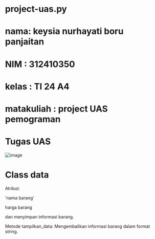 # project-uas.py
# nama: keysia nurhayati boru panjaitan
# NIM : 312410350
# kelas : TI 24 A4
# matakuliah : project UAS pemograman
# Tugas UAS
![image](https://github.com/user-attachments/assets/269f6188-2a25-4a57-a36d-84180d98c1f1)
# Class data
   Atribut:
   
   'nama barang'
   
   harga barang
   
   dan menyimpan informasi barang.
   
   Metode tampilkan_data: Mengembalikan informasi barang dalam format string.
